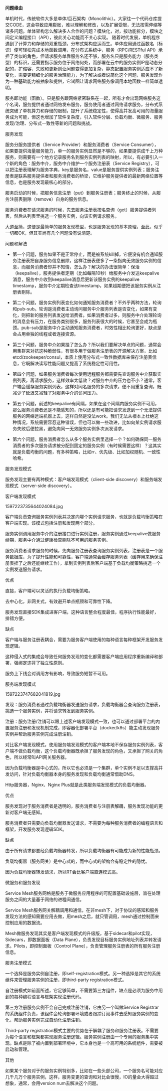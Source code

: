 **问题缘由**

单机时代，传统软件大多是单体/巨石架构（Monolithic）。大家往一个代码仓库提交CODE，这会导致应用膨胀，难以理解和修改，以及扩展受限，无法按需伸缩等诸多问题。单体架构怎么解决多人合作的问题？模块化，对，按功能拆分，模块之间定义编程接口（API），彼此关心功能而不关心实现。
随着时代发展，单机程序遇到了计算力和存储的双重瓶颈，分布式架构应运而生。单体应用通过函数名（标识）便可轻松完成本地函数调用，在分布式系统中，服务（RPC/RESTful API）承担了类似的角色，但请求服务单靠服务名还不够，服务名只是服务能力（服务类型）的标识，还需要指示服务位于网络何处，而部署在云中的服务实例IP是动态分配的，扩缩容、失败和更新则让问题变得更加复杂，静态配置服务实例适应不了新变化，需要更精细化的服务治理能力，为了解决或者说简化这个问题，服务发现作为一种基础能力被抽象和提供，它试图让请求网络服务像调用本地函数一样简单透明。

服务即功能（函数）。只是服务跟网络紧密联系在一起，所有才会出现网络服务这个名词，服务提供者通过网络发布服务，服务使用者通过网络请求服务，分布式系统突破了单机算力和存储的限制，提升了系统稳定性，使得高并发高可用的海量服务成为可能，但这也增加了软件复杂度，引入软件分层、负载均衡、微服务、服务发现/治理、分布式一致性等新的问题和挑战。

服务发现

服务分服务提供者（Service Provider）和服务消费者（Service Consumer），如果要提供海量服务能力，单一的服务实例显然是不够的，如果要提供成千上万种服务，则需要有一个地方记录服务名到服务实例列表的映射，所以，有必要引入一个新的角色：服务中介，服务中介维护一个服务注册表（Service Registry），可以把注册表理解为服务字典，key是服务名，value是服务提供实例列表；服务注册表是联系服务提供者和服务消费者的桥梁，它维护服务提供者的最新网络位置等信息，也是服务发现最核心的部分。


服务启动的时候，把服务信息注册（put）到服务注册表；服务终止的时候，从服务注册表删除（remove）自身的服务信息。

服务消费者在请求服务的时候，先去服务注册表按名查询（get）服务提供者列表，然后从列表里挑选一个服务实例，向该实例请求服务。

大道至简，这便是最简单的服务发现模型，也是服务发现的基本原理，至此，似乎一切都OK，但其实尚有几个问题没有说清楚。

问题和解法

- 第一个问题，服务如果不是正常停止，而是被系统kill掉，它便没有机会通知服务注册表把自身服务信息删除，这样注册表便多了一条指向无效服务实例的信息，而服务消费者却并不知情，怎么办？解决的办法很简单：保活（keepalive），服务提供者定期（比如每隔10秒）给服务中介发送keepalive消息，服务中介收到keepalive消息后更新该服务实例的keepalive timestamp，服务中介定期检查该timestamp，如果超期便把该服务实例从注册表剔除。

- 第二个问题，服务实例列表变化如何通知服务消费者？不外乎两种方法，轮询和pub-sub。轮询是消费者主动询问服务中介服务列表是否变化，如果有变化，则把新的服务列表发送给消费者。如果消费者过多，则服务中介处理轮询的消息会有压力，在服务类别很多，服务列表很大的时候，它甚至会成为瓶颈。pub-sub是服务中介主动通知服务消费者，时效性相比轮询更好，缺点是会占用单独的线程或者连接资源。


- 第三个问题，服务中介如果挂了怎么办？所以我们要解决单点的问题，通常会用集群来对抗这种脆弱性，有很多用于做服务注册表的开源解决方案，比如etcd/zookeeper/consul，本质上使用分布式一致性数据库来保存注册表信息，它既解决读写性能问题又提高了系统稳定性可用性。

- 第四个问题，如果服务消费者每次使用远程服务都需要先查询服务中介获取实例列表，再请求服务，这样效率太低效？对服务中介的压力也不小？通常，客户端会缓存服务实例列表，这样对同名服务的多次请求，便不用重复查询，既减少了延迟又减轻了对服务中介的访问压力。

- 第五个问题，前述的keepalive有间隔，如果在这个间隔内服务实例不可用，那么服务消费者还是不能感知的，所以还是有可能把请求发送到一个无法提供服务的网络远端机器上去，这样自然是没法work。我们无法从根本上杜绝这种情况，系统需要容忍这种错误，但也可以做一些改进，比如向某实例请求服务失败后便拉黑，避免向同一无效服务实例多次派发请求。

- 第六个问题，服务消费者怎么从多个服务实例里选择一个？如何确保同一服务消费者的多次服务请求被分配到固定的服务实例（有时候需要这样）？这其实就是负载均衡的问题，有多种策略，比如rr、优先级、比如加权随机、一致性哈希。

服务发现模式

服务发现主要有两种模式：客户端发现模式（client-side discovery）和服务端发现模式（server-side discovery）。

客户端发现模式

1597223735644024084.jpg

客户端负责查询服务实例列表并决定向哪个实例请求服务，也就是负载均衡策略在客户端实现。该模式包括注册和发现两个部分。

服务实例调用服务中介的注册接口进行实例注册，服务实例通过keepalive做服务续期，服务中介通过健康检查剔除不可用的服务实例。

服务消费者请求服务的时候，先向服务注册表查询服务实例列表，注册表是一个服务数据库，为了提升性能和可靠性，客户端通常会缓存服务列表（缓存用来确保注册表挂了之后还能继续工作），拿到实例列表后客户端基于负载均衡策略挑选一个实例发送服务请求。

优点

直接，客户端可以灵活的执行负载均衡策略。

去中心化，非网关式，有效避开单点瓶颈和可靠性下降。

服务发现直接SDK集成进客户端，这种语言整合程度最佳，程序执行性能最好，排错方便。

缺点

客户端与服务注册表耦合，需要为服务客户端使用的每种语言每种框架开发服务发现逻辑。

这种侵入式的集成会导致任何服务发现的变化都需要客户端应用程序重新编译和部署，强绑定违背了独立性原则。

服务上下线会对调用方有影响，导致服务短暂不可用。

服务端发现模式

1597223747682041819.jpg

发现：服务消费者通过负载均衡器发送服务请求，负载均衡器会查询服务注册表，挑选一个服务实例，并将请求转发到服务实例。

注册：服务注册/注销可以跟上述客户端发现模式一致，也可以通过部署平台的内置服务注册和发现机制完成，即容器化部署平台（docker/k8s）能主动发现服务实例并帮助服务实例完成注册注销。

对比客户端发现模式，使用服务端发现模式的客户端本地不保存服务实例列表，客户端不做负载均衡，这个负载均衡器既承担了服务发现的角色，又承担了网关的角色，所以经常叫API网关服务器。

因为负载均衡器是中心式的，所以它也必须是一个集群，单个实例不足以支撑高并发访问，针对负载均衡器本身的服务发现和负载均衡通常借助DNS。

Http服务器，Nginx、Nginx Plus就是此类服务端发现模式的负载均衡器。

优点

服务发现对于服务消费者是透明的，服务消费者与注册表解耦，服务发现功能的更新对客户端无感知。

服务消费者只需要向负载均衡器发送请求，不需要为每种服务消费者的编程语言和框架，开发服务发现逻辑SDK。

缺点

由于所有请求都要经负载均衡器转发，所以负载均衡器有可能成为新的性能瓶颈。

负载均衡器（服务网关）是中心式的，而中心式的架构会有稳定性的隐忧。

因为负载均衡器转发请求，所以RT会比客户端直连模式高。

微服务和服务发现

Service Mesh服务网格是服务于微服务应用程序的可配置基础设施层，旨在处理服务之间的大量基于网络的进程间通信。


Service Mesh服务网关解耦调用和通信，在非mesh下，对于协议的感知和服务发现方法的感知需要应用去做，用mesh之后，就只管调用，mesh通过控制面来控制应用的数据流。

Mesh做服务发现其实是客户端发现模式的升级版，基于sidecar和pilot实现，Sidecars，即数据面板（Data Plane），负责发现目标服务实例地址列表并转发请求。Pilots，即控制面板（Control Plane），负责管理服务注册表的所有服务注册信息。

服务注册模式

一个选择是服务实例自注册，即self-registration模式。另一种选择是其它的系统组件来管理服务实例的注册，即third-party registration模式。

自注册模式如前面所述，它足够简单，不需要第三方组件，缺点是必须为服务中用到的每种编程语言与框架实现注册代码。

第三方注册服务实例不会自己完成注册注销，它由另一个叫做Service Registrar的系统组件负责，该组件会轮询部署环境或者跟踪订阅事件去感知服务实例的变化，帮助服务实例完成自动化注册注销。

Third-party registration模式主要的优势在于解耦了服务和服务注册表。不需要为每个语言和框架都实现服务注册逻辑。服务实例注册由一个专用的服务集中实现。缺点是除了被内置到部署环境中，它本身也是一个高可用的系统组件，需要被启动和管理。

其他

如果某个服务对于的服务实例特别多，比如在一些头部公司，一个服务名可能对应几千几万个服务实例，这样，服务变更的查询和对比会很慢，IO的量会大得超过想象，通常，会用version num去解决这个问题。